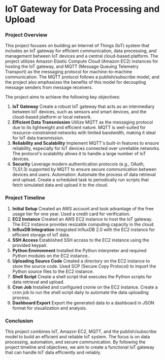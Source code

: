 <H1>IoT Gateway for Data Processing and Upload</H1>

<h3>Project Overview</h3>
This project focuses on building an Internet of Things (IoT) system that includes an IoT gateway for efficient communication, data processing, and management between IoT devices and a central cloud-based platform. The project utilizes Amazon Elastic Compute Cloud (Amazon EC2) instances for hosting the IoT gateway, and MQTT (Message Queuing Telemetry Transport) as the messaging protocol for machine-to-machine communication. The MQTT protocol follows a publish/subscribe model, and the project also emphasizes the benefits of this model for decoupling message senders from message receivers.

The project aims to achieve the following key objectives:
<ol>
  <li>
    <b>IoT Gateway</b> Create a robust IoT gateway that acts as an intermediary between IoT devices, such as sensors and smart devices, and the cloud-based platform or local network.
  </li>
  <li>
    <b>Efficient Data Transmission</b> Utilize MQTT as the messaging protocol due to its lightweight and efficient nature. MQTT is well-suited for resource-constrained networks with limited bandwidth, making it ideal for IoT data transmission.
  </li>
  <li>
    <b>Reliability and Scalability</b> Implement MQTT's built-in features to ensure reliability, especially for IoT devices connected over unreliable networks. The protocol's scalability allows it to handle a large number of IoT devices.
  </li>
  <li>
    <b>Security</b> Leverage modern authentication protocols (e.g., OAuth, TLS1.3) supported by MQTT to ensure secure communication between devices and users.
Automation: Automate the process of data retrieval and upload. Create a scheduled task to periodically run scripts that fetch simulated data and upload it to the cloud.
  </li>
</ol>

<h3>Project Timeline</h3>
<ol>
  <li><b>Initial Setup</b> Created an AWS account and took advantage of the free usage tier for one year. Used a credit card for verification.</li>
  <li><b>EC2 Instance</b> Created an AWS EC2 instance to host the IoT gateway. The EC2 instance provides resizable computing capacity in the cloud.</li>
  <li><b>InfluxDB Integration</b> Integrated InfluxDB 2.0 with the EC2 instance for efficient storage of IoT data.</li>
  <li><b>SSH Access</b> Established SSH access to the EC2 instance using the provided keypair.</li>
  <li><b>Python Environment</b> Installed the Python interpreter and required Python modules on the EC2 instance..</li>
  <li><b>Uploading Source Code</b> Created a directory on the EC2 instance to store the source code. Used SCP (Secure Copy Protocol) to import the Python source files to the EC2 instance.</li>
  <li><b>Shell Script</b> Create a shell script that executes the Python scripts for data retrieval and upload.</li>
  <li><b>Cron Job</b> Installed and configured cronie on the EC2 instance. Create a cron job to run the shell script daily to automate the data uploading process.</li>
  <li><b>Dashboard Export</b> Export the generated data to a dashboard in JSON format for visualization and analysis.</li>
</ol>

<h3>Conclusion</h3>
This project combines IoT, Amazon EC2, MQTT, and the publish/subscribe model to build an efficient and reliable IoT system. The focus is on data processing, automation, and secure communication. By following the project timeline and objectives, we aim to create a functional IoT gateway that can handle IoT data efficiently and reliably.